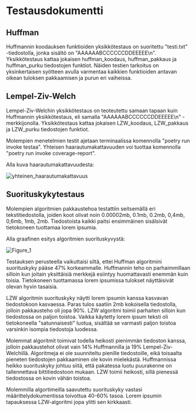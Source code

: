 # Testausdokumentti

## Huffman

Huffmannin koodauksen funktioiden yksikkötestaus on suoritettu "testi.txt" -tiedostolla, jonka sisältö on "AAAAAABCCCCCCDDEEEEE\n". Yksikkötestaus kattaa jokaisen huffman_koodaus, huffman_pakkaus ja huffman_purku tiedostojen funktiot.
Näiden testien tarkoitus on yksinkertaisen syötteen avulla varmentaa kaikkien funktioiden antavan oikean tuloksen pakkaamisen ja purun eri vaiheissa.


## Lempel-Ziv-Welch

Lempel-Ziv-Welchin yksikkötestaus on teoteutettu samaan tapaan kuin Huffmannin yksikkötestaus, eli samalla "AAAAAABCCCCCCDDEEEEE\n" -merkkijonolla. Yksikkötestaus kattaa jokaisen LZW_koodaus, LZW_pakkaus ja LZW_purku tiedostojen funktiot. 

Molempien menetelmien testit ajetaan terminaalissa komennolla "poetry run invoke testaa". Yhteisen haarautumakattavuuden voi tuottaa komennolla "poetry run invoke coverage-report".

Alla kuva haarautumakattavuudesta:


![yhteinen_haarautumakattavuus](https://user-images.githubusercontent.com/81024277/139065406-8d9fe947-b11d-4dd6-8d57-f5b598da934c.png)

## Suorituskykytestaus

Molempien algoritmien pakkaustehoa testattiin seitsemällä eri tekstitiedostolla, joiden koot olivat noin 0.00002mb, 0.1mb, 0.2mb, 0,4mb, 0,6mb, 1mb, 2mb.
Tiedostoista kaikki paitsi ensimmäinen sisälsivät tietokoneen tuottamaa lorem ipsumia.

Alla graafinen esitys algoritmien suorituskyvystä:


![Figure_1](https://user-images.githubusercontent.com/81024277/139428709-f89afec1-3028-4a18-9aec-15d24ffb8c64.png)

Testauksen perusteella vaikuttaisi siltä, ettei Huffman algoritmini suorituskyky pääse 47% korkeammalle. Huffmannin teho on parhaimmillaan silloin kun joitain yksittäisiä merkkejä esiintyy huomattavasti enemmän kuin toisia. Tietokoneen tuottamassa lorem ipsumissa tulokset näyttäisivät olevan hyvin tasaisia.

LZW algoritmin suorituskyky näytti lorem ipsumin kanssa kasvavan tiedostokoon kasvaessa. Paras tulos saatiin 2mb kokoisella tiedostolla, jolloin pakkausteho oli jopa 90%. LZW algoritmi toimii parhaiten silloin kun tiedostossa on paljon toistoa. Vaikka käytetty lorem ipsum teksti oli tietokoneella "satunnaisesti" luotua, sisältää se varmasti paljon toistoa varsinkin isompia tiedostoja luodessa.

Molemmat algoritmit toimivat todella heikosti pienimmän tiedoston kanssa, jolloin pakkaustehot olivat vain 14% Huffmannilla ja 19% Lempel-Ziv-Welchillä. Algoritmeja ei ole suunniteltu pienille tiedostoille, eikä toisaalta pieneten tiedostojen pakkaaminen ole kovin mielekästä. Huffmannissa heikko suorituskyky johtuu siitä, että pakatessa luotu puurakenne on tallennettava bittitiedostoon mukaan. LZW toimii heikosti, sillä pienessä tiedostossa on kovin vähän toistoa.

Molemmilla algortimeilla saavutettu suorituskyky vastasi määrittelydokumentissa toivottua 40-60% tasoa. Lorem ipsumin tapauksessa LZW-algoritmi jopa ylitti sen kirkkaasti.




